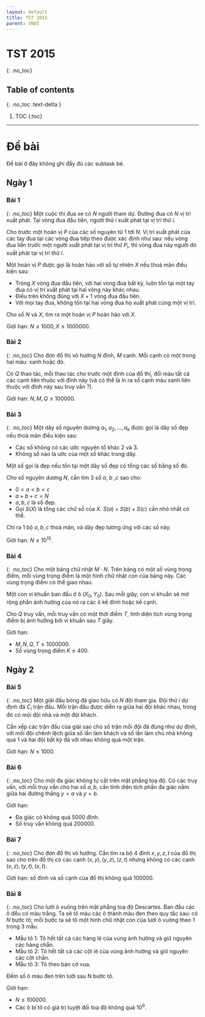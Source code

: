 ```yaml
---
layout: default
title: TST 2015
parent: VNOI
---
```

# TST 2015
{: .no_toc}

## Table of contents
{: .no_toc .text-delta }

1. TOC
{:toc}

----

# Đề bài 
Đề bài ở đây không ghi đầy đủ các subtask bé.

##  Ngày 1 

### Bài 1
{: .no_toc}
Một cuộc thi đua xe có $N$ người tham dự. 
Đường đua có $N$ vị trí xuất phát. 
Tại vòng đua đầu tiên, người thứ $i$ xuất phát tại vị trí thứ $i$.

Cho trước một hoán vị $P$ của các số nguyên từ $1$ tới $N$. 
Vị trí xuất phát của các tay đua tại các vòng đua tiếp theo được xác định như sau: nếu vòng đua liền trước một người xuất phát tại vị trí thứ $P_i$, thì vòng đua này người đó xuất phát tại vị trí thứ $i$.

Một hoán vị $P$ được gọi là hoàn hảo với số tự nhiên $X$ nếu thoả mãn điều kiện sau:
- Trong $X$ vòng đua đầu tiên, với hai vòng đua bất kỳ, luôn tồn tại một tay đua có vị trí xuất phát tại hai vòng này khác nhau.
- Điều trên không đúng với $X+1$ vòng đua đầu tiên.
- Với mọi tay đua, không tồn tại hai vòng đua họ xuất phát cùng một vị trí.

Cho số $N$ và $X$, tìm ra một hoán vị $P$ hoàn hảo với $X$. 

Giới hạn: $N \leq 1000, X \leq 1000000$.

### Bài 2
{: .no_toc}
Cho đơn đồ thị vô hướng $N$ đỉnh, $M$ cạnh. Mỗi cạnh có một trong hai màu: xanh hoặc đỏ. 

Có $Q$ thao tác, mỗi thao tác cho trước một đỉnh của đồ thị, đổi màu tất cả các cạnh liên thuộc với đỉnh này (và có thể là in ra số cạnh màu xanh liên thuộc với đỉnh này sau truy vấn ?). 

Giới hạn: $N,M,Q \leq 100000$.

### Bài 3
{: .no_toc}
Một dãy số nguyên dương $a_1, a_2, ... ,a_k$ được gọi là dãy số đẹp nếu thoả mãn điều kiện sau:
- Các số không có các ước nguyên tố khác $2$ và $3$.
- Không số nào là ước của một số khác trong dãy.

Một số gọi là đẹp nếu tồn tại một dãy số đẹp có tổng các số bằng số đó.

Cho số nguyên dương $N$, cần tìm 3 số $a$, $b$ ,$c$ sao cho:
- $0 < a < b < c$
- $a + b + c = N$
- $a, b , c$ là số đẹp.
- Gọi $S(X)$ là tổng các chữ số của $X$. $S(a)+S(b)+S(c)$ cần nhỏ nhất có thể.

Chỉ ra $1$ bộ $a, b, c$ thoả mãn, và dãy đẹp tương ứng với các số này.

Giới hạn: $N \leq 10^{15}$.

### Bài 4
{: .no_toc}
Cho một bảng chữ nhật $M \cdot N$. 
Trên bảng có một số vùng trọng điểm, mỗi vùng trọng điểm là một hình chữ nhật con của bảng này. 
Các vùng trọng điểm có thể giao nhau. 

Một con vi khuẩn ban đầu ở ô $(X_0, Y_0)$. 
Sau mỗi giây, con vi khuẩn sẽ mở rộng phần ảnh hưởng của nó ra các ô kề đỉnh hoặc kề cạnh. 

Cho $Q$ truy vấn, mỗi truy vấn có một thời điểm $T$, tính diện tích vùng trọng điểm bị ảnh hưởng bởi vi khuẩn sau $T$ giây.

Giới hạn: 
- $M,N,Q,T \leq 1000000$. 
- Số vùng trọng điểm $K \leq 400$.

## Ngày 2

### Bài 5
{: .no_toc}
Một giải đấu bóng đá giao hữu có $N$ đội tham gia. 
Đội thứ $i$ dự định đá $C_i$ trận đấu. 
Mỗi trận đấu được diễn ra giữa hai đội khác nhau, trong đó có mội đội nhà và một đội khách. 

Cần xếp các trận đấu của giải sao cho số trận mỗi đội đá đúng như dự định, với mối đội chênh lệch giữa số lần làm khách và số lần làm chủ nhà không quá $1$ và hai đội bất kỳ đá với nhau không quá một trận.

Giới hạn: $N \leq 1000$.

### Bài 6
{: .no_toc} 
Cho một đa giác không tự cắt trên mặt phẳng toạ độ. Có các truy vấn, với mỗi truy vấn cho hai số $a, b$, cần tính diện tích phần đa giác nằm giữa hai đường thẳng $y=a$ và $y=b$.

Giới hạn:
- Đa giác có không quá $5000$ đỉnh. 
- Số truy vấn không quá $200000$.

### Bài 7
{: .no_toc} 
Cho đơn đồ thị vô hướng. Cần tìm ra bộ 4 đỉnh $x, y, z, t$ của đồ thị sao cho trên đồ thị có các cạnh $(x, y), (y, z), (z, t)$ nhưng không có các cạnh $(x, z), (y, t), (x, t)$.

Giới hạn: số đỉnh và số cạnh của đồ thị không quá $100000$.

### Bài 8
{: .no_toc} 
Cho lưới ô vuông trên mặt phẳng toạ độ Descartes. Ban đầu các ô đều có màu trắng. Ta sẽ tô màu các ô thành màu đen theo quy tắc sau: có $N$ bước tô; mỗi bước ta sẽ tô một hình chữ nhật con của lưới ô vuông theo $1$ trong $3$ mẫu.
- Mẫu tô $1$: Tô hết tất cả các hàng lẻ của vùng ảnh hưởng và giữ nguyên các hàng chẵn.
- Mẫu tô $2$: Tô hết tất cả các cột lẻ của vùng ảnh hưởng và giữ nguyên các cột chẵn.
- Mẫu tô $3$: Tô theo bàn cờ vua.

Đếm số ô màu đen trên lưới sau N bước tô.

Giới hạn:
- $N \leq 100000$. 
- Các ô bị tô có giá trị tuyệt đối toạ độ không quá $10^9$.
